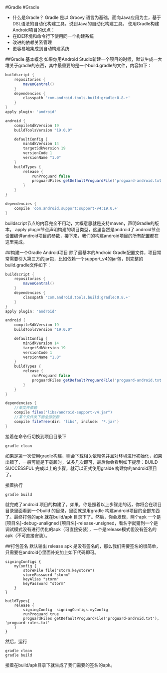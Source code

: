 #Gradle
#Gradle
- 什么是Gradle？
Gradle 是以 Groovy 语言为基础，面向Java应用为主，基于DSL语法的自动化构建工具。说到Java的自动化构建工具。
使用Gradle构建Android项目的优点：
- 在IDE环境和命令行下使用同一个构建系统
- 改进的依赖关系管理
- 更容易地集成到自动构建系统

##Gradle 基本概念
如果你用Android Studio新建一个项目的时候，默认生成一大堆关于gradle的东西，其中最重要的是一个build.gradle的文件，内容如下：
```Groovy
buildscript {
    repositories {
        mavenCentral()
    }
    dependencies {
        classpath 'com.android.tools.build:gradle:0.8.+'
    }
}
apply plugin: 'android'

android {
    compileSdkVersion 19
    buildToolsVersion "19.0.0"

    defaultConfig {
        minSdkVersion 14
        targetSdkVersion 19
        versionCode 1
        versionName "1.0"
    }
    buildTypes {
        release {
            runProguard false
            proguardFiles getDefaultProguardFile('proguard-android.txt'), 'proguard-rules.txt'
        }
    }
}

dependencies {
    compile 'com.android.support:support-v4:19.0.+'
}
```
buildscript节点的内容完全不用动，大概意思就是支持maven，声明Gradle的版本。
apply plugin节点声明构建的项目类型，这里当然是android了
android节点设置编译android项目的参数，接下来，我们的构建android项目的所有配置都在这里完成。

##构建一个Gradle Android项目
除了最基本的Android Gradle配置文件，项目常常需要引入第三方的jar包，比如依赖一个support_v4的jar包，则完整的build.gradle文件如下：
```Groovy
buildscript {
    repositories {
        mavenCentral()
    }
    dependencies {
        classpath 'com.android.tools.build:gradle:0.8.+'
    }
}
apply plugin: 'android'

android {
    compileSdkVersion 19
    buildToolsVersion "19.0.0"

    defaultConfig {
        minSdkVersion 14
        targetSdkVersion 19
        versionCode 1
        versionName "1.0"
    }
    buildTypes {
        release {
            runProguard false
            proguardFiles getDefaultProguardFile('proguard-android.txt'), 'proguard-rules.txt'
        }
    }
}

dependencies {
	//单文件依赖
    compile files('libs/android-support-v4.jar")
    //某个文件夹下面全部依赖
    compile fileTree(dir: 'libs', include: '*.jar')
}
```
接着在命令行切换到项目目录下
```
gradle clean
```
如果是第一次使用gradle构建，则会下载相关依赖包并且对环境进行初始化，如果出错了，一般可能是下载超时，试多几次即可，最后你会看到如下提示：BUILD SUCCESSFUL 完成以上的步骤，就可以正式使用gralde 构建你的android项目了。

接着执行
```
gradle build
```
就完成了android 项目的构建了。如果，你是照着以上步骤走的话，你将会在项目目录里面看到一个build 的目录，里面就是用gradle 构建android项目的全部东西了。最终打包的apk 就在build/apk 目录下了。然后，你会发现，两个apk 一个是 [项目名]-debug-unaligned [项目名]-release-unsigned，看名字就猜到一个是调试模式没有进行优化的apk（可直接安装），一个是release模式但没有签名的apk（不可直接安装）。

##打包签名
默认输出 release apk 是没有签名的，那么我们需要签名的很简单，只需要在android{}里面补充加上如下代码即可。
```
signingConfigs {
    myConfig {
        storeFile file("storm.keystore")
        storePassword "storm"
        keyAlias "storm"
        keyPassword "storm"
    }
}
    
buildTypes{
    release {
        signingConfig  signingConfigs.myConfig
        runProguard true
        proguardFiles getDefaultProguardFile('proguard-android.txt'), 'proguard-rules.txt'
    } 
}
```
然后，运行
```
gradle clean 
gradle build 
```
接着在build/apk目录下就生成了我们需要的签名的apk。